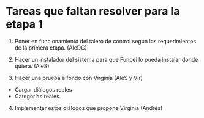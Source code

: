 # Tareas que faltan resolver para la etapa 1

1. Poner en funcionamiento del talero de control según los requerimientos de la primera etapa. (AleDC)

2. Hacer un instalador del sistema para que Funpei lo pueda instalar donde quiera. (AleS)

3. Hacer una prueba a fondo con Virginia (AleS y Vir) 

- Cargar diálogos reales 
- Categorías reales. 

4. Implementar estos diálogos que propone Virginia (Andrés)

